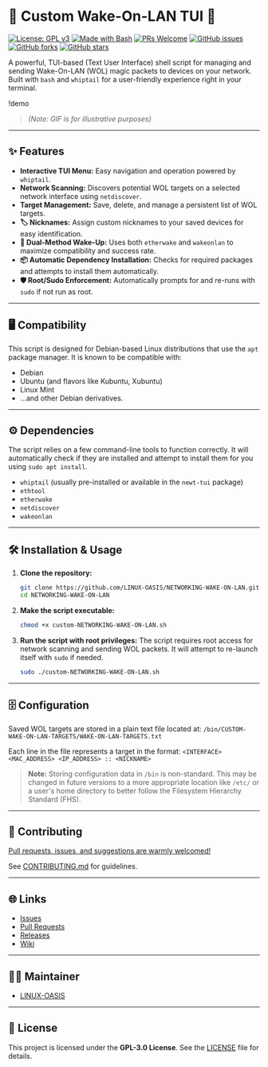 # 🚀 Custom Wake-On-LAN TUI 🚀

[![License: GPL v3](https://img.shields.io/badge/License-GPLv3-blue.svg)](https://www.gnu.org/licenses/gpl-3.0)
[![Made with Bash](https://img.shields.io/badge/Made%20with-Bash-1f425f.svg)](https://www.gnu.org/software/bash/)
[![PRs Welcome](https://img.shields.io/badge/PRs-welcome-brightgreen.svg?style=flat-square)](http://makeapullrequest.com)
[![GitHub issues](https://img.shields.io/github/issues/LINUX-OASIS/NETWORKING-WAKE-ON-LAN)](https://github.com/LINUX-OASIS/NETWORKING-WAKE-ON-LAN/issues)
[![GitHub forks](https://img.shields.io/github/forks/LINUX-OASIS/NETWORKING-WAKE-ON-LAN)](https://github.com/LINUX-OASIS/NETWORKING-WAKE-ON-LAN/network)
[![GitHub stars](https://img.shields.io/github/stars/LINUX-OASIS/NETWORKING-WAKE-ON-LAN)](https://github.com/LINUX-OASIS/NETWORKING-WAKE-ON-LAN/stargazers)

A powerful, TUI-based (Text User Interface) shell script for managing and sending Wake-On-LAN (WOL) magic packets to devices on your network. Built with `bash` and `whiptail` for a user-friendly experience right in your terminal.

!demo
>_(Note: GIF is for illustrative purposes)_

---

## ✨ Features

*   **Interactive TUI Menu:** Easy navigation and operation powered by `whiptail`.
*   **Network Scanning:** Discovers potential WOL targets on a selected network interface using `netdiscover`.
*   **Target Management:** Save, delete, and manage a persistent list of WOL targets.
*   **🏷️ Nicknames:** Assign custom nicknames to your saved devices for easy identification.
*   **🚀 Dual-Method Wake-Up:** Uses both `etherwake` and `wakeonlan` to maximize compatibility and success rate.
*   **📦 Automatic Dependency Installation:** Checks for required packages and attempts to install them automatically.
*   **🛡️ Root/Sudo Enforcement:** Automatically prompts for and re-runs with `sudo` if not run as root.

---

## 🖥️ Compatibility

This script is designed for Debian-based Linux distributions that use the `apt` package manager. It is known to be compatible with:

*   Debian
*   Ubuntu (and flavors like Kubuntu, Xubuntu)
*   Linux Mint
*   ...and other Debian derivatives.

---

## ⚙️ Dependencies

The script relies on a few command-line tools to function correctly. It will automatically check if they are installed and attempt to install them for you using `sudo apt install`.

*   `whiptail` (usually pre-installed or available in the `newt-tui` package)
*   `ethtool`
*   `etherwake`
*   `netdiscover`
*   `wakeonlan`

---

## 🛠️ Installation & Usage

1.  **Clone the repository:**
    ```bash
    git clone https://github.com/LINUX-OASIS/NETWORKING-WAKE-ON-LAN.git
    cd NETWORKING-WAKE-ON-LAN
    ```

2.  **Make the script executable:**
    ```bash
    chmod +x custom-NETWORKING-WAKE-ON-LAN.sh
    ```

3.  **Run the script with root privileges:**
    The script requires root access for network scanning and sending WOL packets. It will attempt to re-launch itself with `sudo` if needed.
    ```bash
    sudo ./custom-NETWORKING-WAKE-ON-LAN.sh
    ```

---

## 🗄️ Configuration

Saved WOL targets are stored in a plain text file located at:
`/bin/CUSTOM-WAKE-ON-LAN-TARGETS/WAKE-ON-LAN-TARGETS.txt`

Each line in the file represents a target in the format:
`<INTERFACE> <MAC_ADDRESS> <IP_ADDRESS> :: <NICKNAME>`

> **Note:** Storing configuration data in `/bin` is non-standard. This may be changed in future versions to a more appropriate location like `/etc/` or a user's home directory to better follow the Filesystem Hierarchy Standard (FHS).

---

## 💬 Contributing

[Pull requests, issues, and suggestions are warmly welcomed!](https://github.com/LINUX-OASIS/NETWORKING-WAKE-ON-LAN/issues)

See [CONTRIBUTING.md](CONTRIBUTING.md) for guidelines.

---

## 🌐 Links

*   [Issues](https://github.com/LINUX-OASIS/NETWORKING-WAKE-ON-LAN/issues)
*   [Pull Requests](https://github.com/LINUX-OASIS/NETWORKING-WAKE-ON-LAN/pulls)
*   [Releases](https://github.com/LINUX-OASIS/NETWORKING-WAKE-ON-LAN/releases)
*   [Wiki](https://github.com/LINUX-OASIS/NETWORKING-WAKE-ON-LAN/wiki)

---

## 🧙‍♂️ Maintainer

*   [LINUX-OASIS](https://github.com/LINUX-OASIS)

---

## 📜 License

This project is licensed under the **GPL-3.0 License**. See the [LICENSE](LICENSE) file for details.
